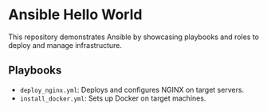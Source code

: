 # Ansible Hello World

This repository demonstrates Ansible by showcasing playbooks and roles to deploy and manage infrastructure.

## Playbooks
- `deploy_nginx.yml`: Deploys and configures NGINX on target servers.
- `install_docker.yml`: Sets up Docker on target machines.
